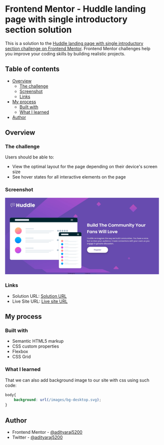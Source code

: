 # Frontend Mentor - Huddle landing page with single introductory section solution

This is a solution to the [Huddle landing page with single introductory section challenge on Frontend Mentor](https://www.frontendmentor.io/challenges/huddle-landing-page-with-a-single-introductory-section-B_2Wvxgi0). Frontend Mentor challenges help you improve your coding skills by building realistic projects. 

## Table of contents

- [Overview](#overview)
  - [The challenge](#the-challenge)
  - [Screenshot](#screenshot)
  - [Links](#links)
- [My process](#my-process)
  - [Built with](#built-with)
  - [What I learned](#what-i-learned)
- [Author](#author)

## Overview

### The challenge

Users should be able to:

- View the optimal layout for the page depending on their device's screen size
- See hover states for all interactive elements on the page

### Screenshot

![](./screenshot.jpg)

### Links

- Solution URL: [Solution URL](https://www.frontendmentor.io/solutions/huddle-landing-page-with-single-introductory-section-html-css-82llhxNWGz)
- Live Site URL: [Live site URL](https://adityaraj5200-huddle-landing-page.netlify.app/)

## My process

### Built with

- Semantic HTML5 markup
- CSS custom properties
- Flexbox
- CSS Grid

### What I learned

That we can also add background image to our site with css using such code:
```css
body{
    background: url(/images/bg-desktop.svg);
}
```

## Author

- Frontend Mentor - [@adityaraj5200](https://www.frontendmentor.io/profile/adityaraj5200)
- Twitter - [@adityaraj5200](https://www.twitter.com/adityaraj5200)